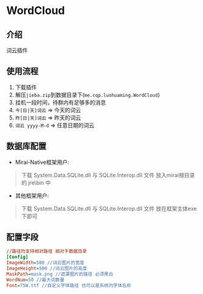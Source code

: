 # WordCloud

## 介绍
词云插件

## 使用流程
1. 下载插件
2. 解压`jieba.zip`到数据目录下(`me.cqp.luohuaming.WordCloud`)
3. 挂机一段时间，待群内有足够多的消息
4. `今[日|天]词云` => 今天的词云
5. `昨[日|天]词云` => 昨天的词云
6. `词云 yyyy-M-d` => 任意日期的词云

## 数据库配置
- Mirai-Native框架用户:
> 下载 System.Data.SQLite.dll 与 SQLite.Interop.dll 文件 放入mirai根目录的 jre\bin 中

- 其他框架用户:
> 下载 System.Data.SQLite.dll 与 SQLite.Interop.dll 文件 放在框架主体exe下即可

## 配置字段
```ini
//路径均支持相对路径 相对于数据目录
[Config]
ImageWidth=500 //词云图片的宽度
ImageHeight=500 //词云图片的高度
MaskPath=mask.png //遮罩图片的路径 必须黑白
WordNum=50 //最大词数量
Font=75W.ttf //自定义字体路径 也可以是系统内字体名称
```
